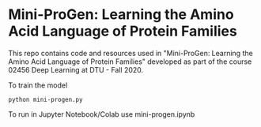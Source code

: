 # Mini-ProGen: Learning the Amino Acid Language of Protein Families
This repo contains code and resources used in "Mini-ProGen: Learning the Amino Acid Language of Protein Families" developed as part of the course 02456 Deep Learning at DTU - Fall 2020.

To train the model

    python mini-progen.py
    
To run in Jupyter Notebook/Colab use mini-progen.ipynb
